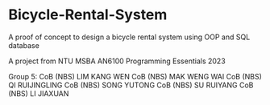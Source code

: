 # Bicycle-Rental-System
A proof of concept to design a bicycle rental system using OOP and SQL database

A project from NTU MSBA AN6100 Programming Essentials 2023

Group 5:
  CoB (NBS) LIM KANG WEN
  CoB (NBS) MAK WENG WAI
  CoB (NBS) QI RUIJINGLING
  CoB (NBS) SONG YUTONG
  CoB (NBS) SU RUIYANG
  CoB (NBS) LI JIAXUAN

